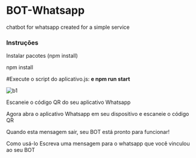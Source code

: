 # BOT-Whatsapp
chatbot for whatsapp created for a simple service
<h3> Instruções </h3>
Instalar pacotes (npm install)

npm install

#Execute o script do aplicativo.js:
<b> e npm run start </b>

![b1](https://user-images.githubusercontent.com/71909065/134195040-ba030478-8e20-4d8c-9fb2-4b85266a08c7.png)

Escaneie o código QR do seu aplicativo Whatsapp

Agora abra o aplicativo Whatsapp em seu dispositivo e escaneie o código QR

Quando esta mensagem sair, seu BOT está pronto para funcionar!

Como usá-lo
Escreva uma mensagem para o whatsapp que você vinculou ao seu BOT
